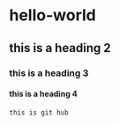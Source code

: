 # hello-world
## this is a heading 2
### this is a heading 3
#### this is a heading 4
```
this is git hub
```
